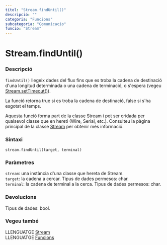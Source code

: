 ```yaml
---
títol: "Stream.findUntil()"
descripció: ""
categoria: "Funcions"
subcategoria: "Comunicacio"
funcio: "Stream"
---
```


# Stream.findUntil()

### Descripció

`findUntil()` llegeix dades del flux fins que es troba la cadena de destinació d'una longitud determinada o una cadena de terminació, o s'espera (vegeu [Stream.setTimeout()](./Stream.setTimeout().md)).

La funció retorna true si es troba la cadena de destinació, false si s'ha esgotat el temps.

Aquesta funció forma part de la classe Stream i pot ser cridada per qualsevol classe que en hereti (Wire, Serial, etc.). Consulteu la pàgina principal de la classe [Stream](../Stream.md) per obtenir més informació.

### Sintaxi

`stream.findUntil(target, terminal)`  

### Paràmetres

`stream`: una instància d'una classe que hereta de Stream.  
`target`: la cadena a cercar. Tipus de dades permesos: char.  
`terminal`: la cadena de terminal a la cerca. Tipus de dades permesos: char.  

### Devolucions

Tipus de dades: bool.

### Vegeu també

LLENGUATGE [Stream](../Stream.md)  
LLENGUATGE [Funcions](../../../Funcions.md)
